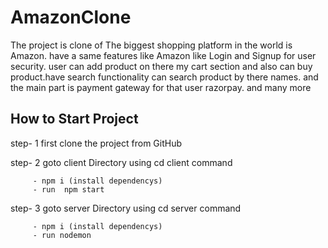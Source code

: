 # AmazonClone
The project is clone of The biggest shopping platform in the world is Amazon. have a same features like Amazon like Login and Signup for user security.
user can add product on there my cart section and also can buy product.have search functionality can search product by there names. and the main part is payment gateway for that user razorpay. and many more

## How to Start Project
step- 1  first clone the project from GitHub

step- 2   goto client Directory using cd client command 

         - npm i (install dependencys)
         - run  npm start
         
step- 3   goto server Directory using cd server command   

         - npm i (install dependencys)
         - run nodemon

